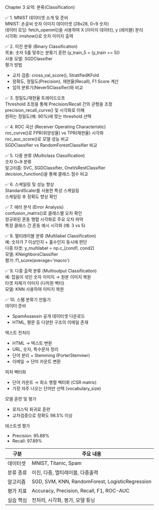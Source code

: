 Chapter 3 요약: 분류(Classification)

✅ 1. MNIST 데이터셋 소개 및 준비  
MNIST: 손글씨 숫자 이미지 데이터셋 (28x28, 0~9 숫자)  
데이터 로딩: fetch_openml()을 사용하여 X (이미지 데이터), y (레이블) 분리  
시각화: imshow()로 숫자 이미지 출력

✅ 2. 이진 분류 (Binary Classification)  
목표: 숫자 5를 맞추는 분류기 훈련 (y_train_5 = (y_train == 5))  
사용 모델: SGDClassifier  
평가 방법  
 - 교차 검증: cross_val_score(), StratifiedKFold  
 - 정확도, 정밀도(Precision), 재현율(Recall), F1 Score 계산  
 - 임의 분류기(Never5Classifier)와 비교  

✅ 3. 정밀도/재현율 트레이드오프  
Threshold 조정을 통해 Precision/Recall 간의 균형을 조정  
precision_recall_curve() 및 시각화로 이해  
원하는 정밀도(예: 90%)에 맞는 threshold 선택  

✅ 4. ROC 곡선 (Receiver Operating Characteristic)  
roc_curve()로 FPR(위양성율) vs TPR(재현율) 시각화  
roc_auc_score()로 모델 성능 비교  
SGDClassifier vs RandomForestClassifier 비교  

✅ 5. 다중 분류 (Multiclass Classification)  
숫자 0~9 분류  
알고리즘: SVC, SGDClassifier, OneVsRestClassifier  
decision_function()을 통해 클래스 점수 비교  

✅ 6. 스케일링 및 성능 향상  
StandardScaler를 사용한 특성 스케일링  
스케일링 후 정확도 향상 확인  

✅ 7. 에러 분석 (Error Analysis)  
confusion_matrix()로 클래스별 오차 확인  
정규화된 혼동 행렬 시각화로 주요 오차 파악  
특정 클래스 간 혼동 예시 시각화 (예: 3 vs 5)  

✅ 8. 멀티레이블 분류 (Multilabel Classification)  
예: 숫자가 7 이상인지 + 홀수인지 동시에 판단  
다중 타겟: y_multilabel = np.c_[cond1, cond2]  
모델: KNeighborsClassifier  
평가: f1_score(average='macro')  

✅ 9. 다중 출력 분류 (Multioutput Classification)  
예: 잡음이 섞인 숫자 이미지 → 원본 이미지 복원  
타겟 자체가 이미지 (다차원 벡터)  
모델: KNN 사용하여 이미지 복원  

✅ 10. 스팸 분류기 만들기  
데이터 준비  
 - SpamAssassin 공개 데이터셋 다운로드   
 - HTML, 평문 등 다양한 구조의 이메일 존재

텍스트 전처리  
 - HTML → 텍스트 변환  
 - URL, 숫자, 특수문자 정리   
 - 단어 분리 + Stemming (PorterStemmer)  
 - 이메일 → 단어 카운트 변환

피처 벡터화  
 - 단어 카운트 → 희소 행렬 벡터화 (CSR matrix)  
 - 가장 자주 나오는 단어만 선택 (vocabulary_size)

모델 훈련 및 평가  
 - 로지스틱 회귀로 훈련  
 - 교차검증으로 정확도 98.5% 이상

테스트셋 평가  
 - Precision: 95.88%  
 - Recall: 97.89%  




| 구분    | 주요 내용                                           |
| ----- | ----------------------------------------------- |
| 데이터셋  | MNIST, Titanic, Spam                            |
| 분류 종류 | 이진, 다중, 멀티레이블, 다중출력                             |
| 알고리즘  | SGD, SVM, KNN, RandomForest, LogisticRegression |
| 평가 지표 | Accuracy, Precision, Recall, F1, ROC-AUC        |
| 실습 핵심 | 전처리, 시각화, 평가, 모델 튜닝                             |
